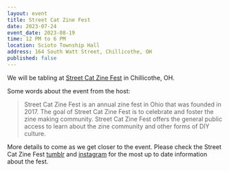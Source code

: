 ```yaml
---
layout: event
title: Street Cat Zine Fest
date: 2023-07-24
event_date: 2023-08-19
time: 12 PM to 6 PM
location: Scioto Township Hall
address: 164 South Watt Street, Chillicothe, OH
published: false
---
```


We will be tabling at [Street Cat Zine Fest](https://streetcatzinefest.org/) in Chillicothe, OH.

Some words about the event from the host:

> Street Cat Zine Fest is an annual zine fest in Ohio that was founded in 2017.
> The goal of Street Cat Zine Fest is to celebrate and foster the zine making community. Street Cat Zine Fest offers the general public access to learn about the zine community and other forms of DIY culture.

<!--more-->

More details to come as we get closer to the event. Please check the Street Cat Zine Fest [tumblr](https://streetcatzinefest.org/) and [instagram](https://www.instagram.com/strtcatzinefest/) for the most up to date information about the fest.
